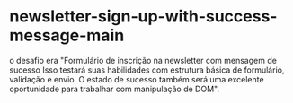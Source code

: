 # newsletter-sign-up-with-success-message-main
o desafio era "Formulário de inscrição na newsletter com mensagem de sucesso Isso testará suas habilidades com estrutura básica de formulário, validação e envio. O estado de sucesso também será uma excelente oportunidade para trabalhar com manipulação de DOM".
